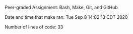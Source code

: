 Peer-graded Assignment: Bash, Make, Git, and GitHub

Date and time that make ran: 
Tue Sep  8 14:02:13 CDT 2020

Number of lines of code: 
33
